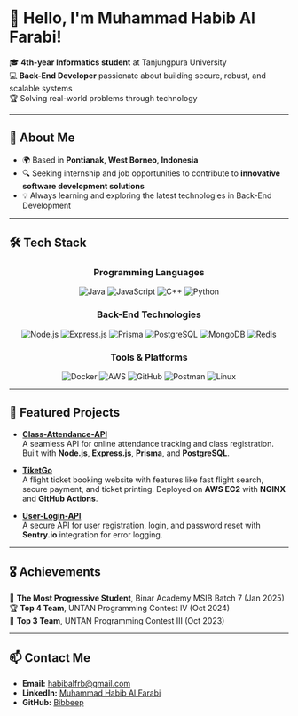 # 👋 Hello, I'm Muhammad Habib Al Farabi!  

🎓 **4th-year Informatics student** at Tanjungpura University  
💻 **Back-End Developer** passionate about building secure, robust, and scalable systems  
🏆 Solving real-world problems through technology  

---

## 🚀 About Me  
- 🌍 Based in **Pontianak, West Borneo, Indonesia**  
- 🔍 Seeking internship and job opportunities to contribute to **innovative software development solutions**  
- 💡 Always learning and exploring the latest technologies in Back-End Development  

---

## 🛠️ Tech Stack  

<div align="center">

### **Programming Languages**  
<img src="https://img.shields.io/badge/Java-ED8B00?style=for-the-badge&logo=java&logoColor=white" alt="Java" />  
<img src="https://img.shields.io/badge/JavaScript-F7DF1E?style=for-the-badge&logo=javascript&logoColor=black" alt="JavaScript" />  
<img src="https://img.shields.io/badge/C++-00599C?style=for-the-badge&logo=c%2B%2B&logoColor=white" alt="C++" />  
<img src="https://img.shields.io/badge/Python-3776AB?style=for-the-badge&logo=python&logoColor=white" alt="Python" />  

### **Back-End Technologies**  
<img src="https://img.shields.io/badge/Node.js-339933?style=for-the-badge&logo=node.js&logoColor=white" alt="Node.js" />  
<img src="https://img.shields.io/badge/Express.js-000000?style=for-the-badge&logo=express&logoColor=white" alt="Express.js" />  
<img src="https://img.shields.io/badge/Prisma-2D3748?style=for-the-badge&logo=prisma&logoColor=white" alt="Prisma" />  
<img src="https://img.shields.io/badge/PostgreSQL-336791?style=for-the-badge&logo=postgresql&logoColor=white" alt="PostgreSQL" />  
<img src="https://img.shields.io/badge/MongoDB-4EA94B?style=for-the-badge&logo=mongodb&logoColor=white" alt="MongoDB" />  
<img src="https://img.shields.io/badge/Redis-DC382D?style=for-the-badge&logo=redis&logoColor=white" alt="Redis" />  

### **Tools & Platforms**  
<img src="https://img.shields.io/badge/Docker-2CA5E0?style=for-the-badge&logo=docker&logoColor=white" alt="Docker" />
<img src="https://img.shields.io/badge/AWS-232F3E?style=for-the-badge&logo=amazon-aws&logoColor=white" alt="AWS" />  
<img src="https://img.shields.io/badge/GitHub-181717?style=for-the-badge&logo=github&logoColor=white" alt="GitHub" />  
<img src="https://img.shields.io/badge/Postman-FF6C37?style=for-the-badge&logo=postman&logoColor=white" alt="Postman" />  
<img src="https://img.shields.io/badge/Linux-FCC624?style=for-the-badge&logo=linux&logoColor=black" alt="Linux" />  

</div>

---

## 🌟 Featured Projects  

- **[Class-Attendance-API](https://github.com/Bibbeep/Class-Attendance-API)**  
  A seamless API for online attendance tracking and class registration. Built with **Node.js**, **Express.js**, **Prisma**, and **PostgreSQL**.  

- **[TiketGo](https://github.com/Binar-KM7-Team-10/Express-Back-End)**  
  A flight ticket booking website with features like fast flight search, secure payment, and ticket printing. Deployed on **AWS EC2** with **NGINX** and **GitHub Actions**.  

- **[User-Login-API](https://github.com/Bibbeep/User-Login-API)**  
  A secure API for user registration, login, and password reset with **Sentry.io** integration for error logging.  

---

## 🎖️ Achievements  
🏅 **The Most Progressive Student**, Binar Academy MSIB Batch 7 (Jan 2025)  
🏆 **Top 4 Team**, UNTAN Programming Contest IV (Oct 2024)  
🥉 **Top 3 Team**, UNTAN Programming Contest III (Oct 2023)  

---

## 📫 Contact Me  
- **Email:** [habibalfrb@gmail.com](mailto:habibalfrb@gmail.com)  
- **LinkedIn:** [Muhammad Habib Al Farabi](https://www.linkedin.com/in/mhabibalfarabi/)  
- **GitHub:** [Bibbeep](https://github.com/Bibbeep)  
